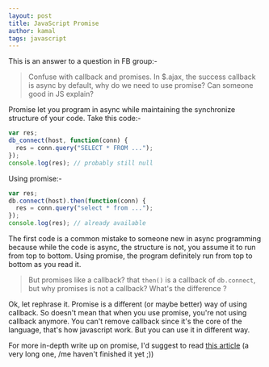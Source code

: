 ```yaml
---
layout: post
title: JavaScript Promise
author: kamal
tags: javascript
---
```


This is an answer to a question in FB group:-

>Confuse with callback and promises. In $.ajax, the success callback is async by default, why do we need to use promise? Can someone good in JS explain?

Promise let you program in async while maintaining the synchronize structure of your code. Take this code:-

<!--more-->

```javascript
var res;
db_connect(host, function(conn) {
  res = conn.query("SELECT * FROM ...");
});
console.log(res); // probably still null
```

Using promise:-

```javascript
var res;
db.connect(host).then(function(conn) {
  res = conn.query("select * from ...");
});
console.log(res); // already available
```

The first code is a common mistake to someone new in async programming because while the code is async, the structure is not, you assume it to run from top to bottom. Using promise, the program definitely run from top to bottom as you read it.

> But promises like a callback? that `then()` is a callback of `db.connect`, but why promises is not a callback? What's the difference ?

Ok, let rephrase it. Promise is a different (or maybe better) way of using callback. So doesn't mean that when you use promise, you're not using callback anymore. You can't remove callback since it's the core of the language, that's how javascript work. But you can use it in different way.

For more in-depth write up on promise, I'd suggest to read [this article][1] (a very long one, /me haven't finished it yet ;))

[1]:http://robotlolita.me/2015/11/15/how-do-promises-work.html
